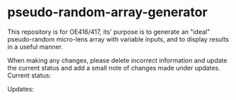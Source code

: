 # pseudo-random-array-generator
This repository is for OE416/417, its' purpose is to generate an "ideal" pseudo-random micro-lens array with variable inputs, and to display results in a useful manner.

When making any changes, please delete incorrect information and update the current status and add a small note of changes made under updates.
Current status:


Updates:

